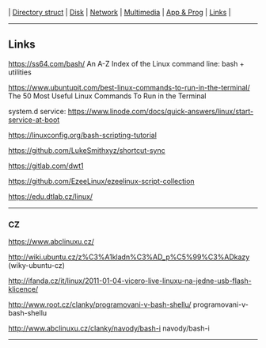 | [Directory struct](https://github.com/octopusengine/linux/blob/master/directory_struct.md) | [Disk](https://github.com/octopusengine/linux/blob/master/disk.md) | [Network](https://github.com/octopusengine/linux/blob/master/network.md) | [Multimedia](https://github.com/octopusengine/linux/blob/master/multimedia.md) | [App & Prog](https://github.com/octopusengine/linux/blob/master/app_prg.md) | [Links](https://github.com/octopusengine/linux/blob/master/links.md) |

---

## Links

https://ss64.com/bash/ An A-Z Index of the Linux command line: bash + utilities

https://www.ubuntupit.com/best-linux-commands-to-run-in-the-terminal/ The 50 Most Useful Linux Commands To Run in the Terminal

system.d service: https://www.linode.com/docs/quick-answers/linux/start-service-at-boot

https://linuxconfig.org/bash-scripting-tutorial

https://github.com/LukeSmithxyz/shortcut-sync

https://gitlab.com/dwt1

https://github.com/EzeeLinux/ezeelinux-script-collection

https://edu.dtlab.cz/linux/

----

### CZ

https://www.abclinuxu.cz/

http://wiki.ubuntu.cz/z%C3%A1kladn%C3%AD_p%C5%99%C3%ADkazy (wiky-ubuntu-cz)

http://ifanda.cz/it/linux/2011-01-04-vicero-live-linuxu-na-jedne-usb-flash-klicence/

http://www.root.cz/clanky/programovani-v-bash-shellu/ programovani-v-bash-shellu

http://www.abclinuxu.cz/clanky/navody/bash-i navody/bash-i

---
